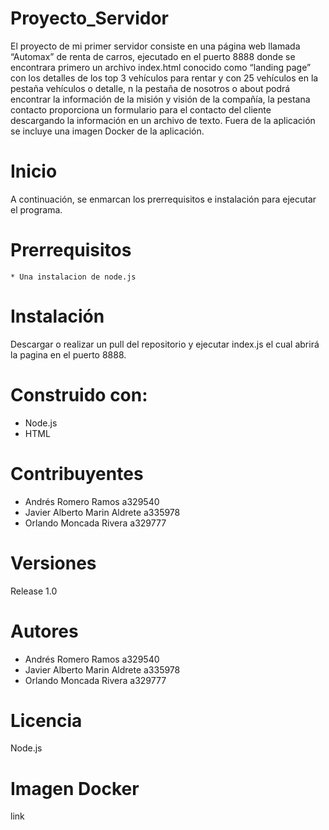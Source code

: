 # Proyecto_Servidor
El proyecto de mi primer servidor consiste en una página web llamada “Automax”  de renta de carros, 
ejecutado en el puerto 8888 donde se encontrara primero un archivo index.html conocido como “landing page” 
con los detalles de los top 3 vehículos para rentar y con 25 vehículos en la pestaña vehículos o detalle, 
n la pestaña de nosotros o about podrá encontrar la información de la misión y visión de la compañía, 
la pestana contacto proporciona un formulario para el contacto del cliente descargando la información en un archivo de texto. 
Fuera de la aplicación se incluye una imagen Docker de la aplicación.

# Inicio
A continuación, se enmarcan los prerrequisitos e instalación para ejecutar el programa.

# Prerrequisitos
	* Una instalacion de node.js

# Instalación
Descargar o realizar un pull del repositorio y ejecutar index.js el cual abrirá la pagina en el puerto 8888.

# Construido con:
  * Node.js
  * HTML

# Contribuyentes 
* Andrés Romero Ramos a329540
* Javier Alberto Marin Aldrete a335978
* Orlando Moncada Rivera a329777

# Versiones
Release 1.0

# Autores
* Andrés Romero Ramos a329540
* Javier Alberto Marin Aldrete a335978
* Orlando Moncada Rivera a329777

# Licencia
Node.js

# Imagen Docker
link
